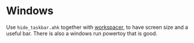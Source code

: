 # Windows

Use `hide_taskbar.ahk` together with [workspacer](workspacer.org/), to have screen size and a useful bar. There is also a windows run powertoy that is good.
